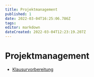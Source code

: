 ```yaml
---
title: Projektmanagement
published: 1
date: 2022-03-04T16:25:06.786Z
tags: 
editor: markdown
dateCreated: 2022-03-04T12:23:19.207Z
---
```


# Projektmanagement

- [Klausurvorbereitung](semester-4/projektmanagement/klausurvorbereitung.md)
